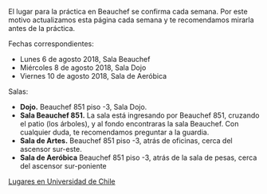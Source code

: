 El lugar para la práctica en Beauchef se confirma cada semana. Por este motivo actualizamos esta página cada semana y te recomendamos mirarla antes de la práctica.

Fechas correspondientes:

- Lunes 6 de agosto 2018, Sala Beauchef
- Miércoles 8 de agosto 2018, Sala Dojo
- Viernes 10 de agosto 2018, Sala de Aeróbica

<!-- - Lunes 30 de julio 2018, suspendido -->
<!-- - Miércoles 1 de agosto 2018, Sala Dojo -->
<!-- - Viernes 3 de agosto 2018, Sala de Aeróbica -->

<!-- - Lunes 9 de julio 2018, Sala Multiuso, Zocalo, Hall Sur, Edificio Escuela, Beauchef 850 -->
<!-- - Miércoles 11 de julio 2018, Sala Dojo -->
<!-- - Viernes 13 de julio 2018, Sala de Artes -->

<!-- - Lunes 2 de julio 2018, feriado -->
<!-- - Miércoles 4 de julio 2018, Sala Dojo -->
<!-- - Viernes 6 de julio 2018, Sala de Artes -->

<!-- - Lunes 25 de junio 2018, Sala Beauchef -->
<!-- - Miércoles 27 de junio 2018, Sala Dojo -->
<!-- - Viernes 29 de junio 2018, Sala Dojo -->

<!-- - Lunes 18 de junio 2018, Sala Beauchef  -->
<!-- - Miércoles 20 de junio 2018, Sala Dojo ([Surya Namaskar]({% post_url 2018-06-18-surya-namaskar %}))  -->
<!-- - Viernes 22 de junio 2018, Sala de Artes  -->

<!-- - Lunes 11 de junio 2018, Sala Beauchef  -->
<!-- - Miércoles 13 de junio 2018, Sala Dojo  -->
<!-- - Viernes 15 de junio 2018, Sala de Artes  -->

<!-- - Lunes 4 de junio 2018, Sala Beauchef  -->
<!-- - Miércoles 6 de junio 2018, Sala Dojo  -->
<!-- - Viernes 8 de junio 2018, Sala de Artes  -->

<!-- - Lunes 28 de mayo 2018, Sala de Artes  -->
<!-- - Miércoles 30 de mayo 2018, Sala Dojo  -->
<!-- - Viernes 1 de junio 2018, Sala de Artes  -->

<!-- - Lunes 14 de mayo 2018, Sala de Artes  -->
<!-- - Miércoles 16 de mayo 2018, Sala Dojo  -->
<!-- - Viernes 18 de mayo 2018, Sala de Artes  -->

<!-- - Lunes 7 de mayo 2018, Sala de Artes  -->
<!-- - Miércoles 9 de mayo 2018, Sala Dojo  -->
<!-- - Viernes 11 de mayo 2018, Sala de Artes  -->

<!-- - ~~Lunes 30 de abril 2018, feriado~~ -->
<!-- - Miércoles 2 de mayo 2018, Sala Beauchef -->
<!-- - Viernes 4 de mayo 2018, Dojo -->

<!-- - Viernes 27 de abril 2018, Sala Artes -->
<!-- - Miércoles 25 de abril 2018, Dojo -->
<!-- - Lunes 23 de abril 2018, Sala Artes -->
<!-- - Viernes 20 de abril 2018, Sala Artes -->
<!-- - Miércoles 18 de abril 2018, Dojo -->
<!-- - Lunes 16 de abril 2018, Sala Artes -->
<!-- - Viernes 13 de abril 2018, Dojo -->
<!-- - ~~Miércoles 11 de abril 2018, [clase suspendida](https://mailchi.mp/e7cbba59a002/yoga-beauchef-suspende-clase-miercoles-11-de-abril-2019)~~ -->
<!-- - Lunes 9 de abril 2018, Sala de Artes -->
<!-- - Viernes 6 de abril 2018, Dojo -->
<!-- - Miércoles 4 de abril 2018, Dojo -->
<!-- - Lunes 2 de abril 2018, Dojo -->

Salas:
- **Dojo.** Beauchef 851 piso -3, Sala Dojo.
- **Sala Beauchef 851.** La sala está ingresando por Beauchef 851, cruzando el patio (los árboles), y al fondo encontraras la sala Beauchef. Con cualquier duda, te recomendamos preguntar a la guardia.
- **Sala de Artes.** Beauchef 851 piso -3, atrás de oficinas, cerca del ascensor sur-este.
- **Sala de Aeróbica** Beauchef 851 piso -3, atrás de la sala de pesas, cerca del ascensor sur-poniente

<p class="text-center">
<a class="btn btn-primary btn-lg" href="{{ site.url }}/lugares.html" role="button">Lugares en Universidad de Chile</a>
</p>
